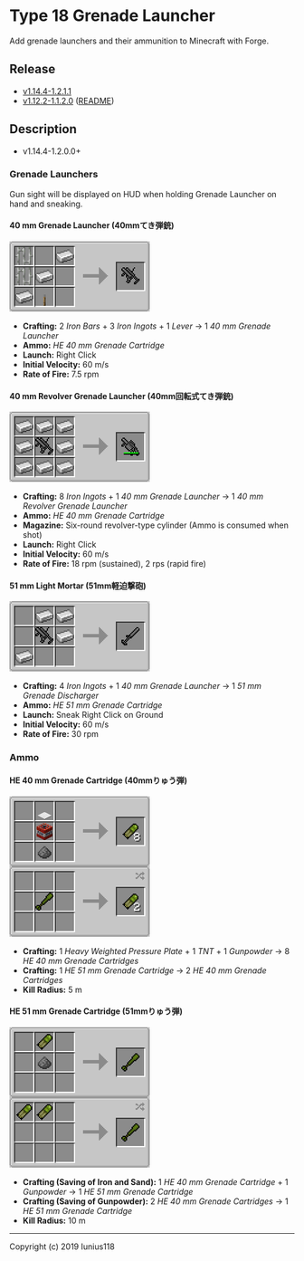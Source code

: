 # Type 18 Grenade Launcher

Add grenade launchers and their ammunition to Minecraft with Forge.

## Release

- [v1.14.4-1.2.1.1](https://github.com/Iunius118/Type18GrenadeLauncher/releases/tag/v1.14.4-1.2.1.1)
- [v1.12.2-1.1.2.0](https://github.com/Iunius118/Type18GrenadeLauncher/releases/tag/v1.12.2-1.1.2.0) ([README](https://github.com/Iunius118/Type18GrenadeLauncher/blob/1.12.2/README.md))

## Description

- v1.14.4-1.2.0.0+

### Grenade Launchers

Gun sight will be displayed on HUD when holding Grenade Launcher on hand and sneaking.

#### 40 mm Grenade Launcher (40mmてき弾銃)

<img src="docs/img/recipe_grenade_launcher.png" title="Recipe: 40 mm Grenade Launcher">

- **Crafting:** 2 *Iron Bars* + 3 *Iron Ingots* + 1 *Lever* → 1 *40 mm Grenade Launcher*
- **Ammo:** *HE 40 mm Grenade Cartridge*
- **Launch:** Right Click
- **Initial Velocity:** 60 m/s
- **Rate of Fire:** 7.5 rpm

#### 40 mm Revolver Grenade Launcher (40mm回転式てき弾銃)

<img src="docs/img/recipe_grenade_launcher_revolver.png" title="Recipe: 40 mm Revolver Grenade Launcher">

- **Crafting:** 8 *Iron Ingots* + 1 *40 mm Grenade Launcher* → 1 *40 mm Revolver Grenade Launcher*
- **Ammo:** *HE 40 mm Grenade Cartridge*
- **Magazine:** Six-round revolver-type cylinder (Ammo is consumed when shot)
- **Launch:** Right Click
- **Initial Velocity:** 60 m/s
- **Rate of Fire:** 18 rpm (sustained), 2 rps (rapid fire)

#### 51 mm Light Mortar (51mm軽迫撃砲)

<img src="docs/img/recipe_grenade_discharger.png" title="Recipe: 51 mm Grenade Discharger">

- **Crafting:** 4 *Iron Ingots* + 1 *40 mm Grenade Launcher* → 1 *51 mm Grenade Discharger*
- **Ammo:** *HE 51 mm Grenade Cartridge*
- **Launch:** Sneak Right Click on Ground
- **Initial Velocity:** 60 m/s
- **Rate of Fire:** 30 rpm

### Ammo

#### HE 40 mm Grenade Cartridge (40mmりゅう弾)

<img src="docs/img/recipe_grenade_40.png" title="Recipes: HE 40 mm Grenade Cartridge">

- **Crafting:** 1 *Heavy Weighted Pressure Plate* + 1 *TNT* + 1 *Gunpowder* → 8 *HE 40 mm Grenade Cartridges*
- **Crafting:** 1 *HE 51 mm Grenade Cartridge* → 2 *HE 40 mm Grenade Cartridges*
- **Kill Radius:** 5 m

#### HE 51 mm Grenade Cartridge (51mmりゅう弾)

<img src="docs/img/recipe_grenade_51.png" title="Recipes: HE 51 mm Grenade Cartridge">

- **Crafting (Saving of Iron and Sand):** 1 *HE 40 mm Grenade Cartridge* + 1 *Gunpowder* → 1 *HE 51 mm Grenade Cartridge*
- **Crafting (Saving of Gunpowder):** 2 *HE 40 mm Grenade Cartridges* → 1 *HE 51 mm Grenade Cartridge*
- **Kill Radius:** 10 m

---
Copyright (c) 2019 Iunius118
